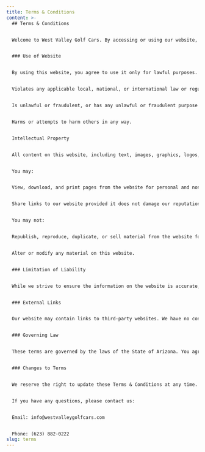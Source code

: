 ```yaml
---
title: Terms & Conditions
content: >-
  ## Terms & Conditions


  Welcome to West Valley Golf Cars. By accessing or using our website, you agree to comply with and be bound by the following terms and conditions. Please read these terms carefully. If you do not agree, you should not use this website.


  ### Use of Website


  By using this website, you agree to use it only for lawful purposes. You may not use the website in any way that:


  Violates any applicable local, national, or international law or regulation.


  Is unlawful or fraudulent, or has any unlawful or fraudulent purpose or effect.


  Harms or attempts to harm others in any way.


  Intellectual Property


  All content on this website, including text, images, graphics, logos, and software, is the property of West Valley Golf Cars or its content suppliers and is protected by intellectual property laws.


  You may:


  View, download, and print pages from the website for personal and non-commercial use.


  Share links to our website provided it does not damage our reputation.


  You may not:


  Republish, reproduce, duplicate, or sell material from the website for commercial purposes without our written permission.


  Alter or modify any material on this website.


  ### Limitation of Liability


  While we strive to ensure the information on the website is accurate, West Valley Golf Cars makes no warranties regarding the completeness, reliability, or availability of the website or its content. We are not liable for any damages arising from your use of the website.


  ### External Links


  Our website may contain links to third-party websites. We have no control over the content or practices of these websites and encourage you to review their terms and conditions.


  ### Governing Law


  These terms are governed by the laws of the State of Arizona. You agree that any legal action related to these terms shall be brought exclusively in the state or federal courts located in Arizona.


  ### Changes to Terms


  We reserve the right to update these Terms & Conditions at any time. Changes will be posted on this page.


  If you have any questions, please contact us:


  Email: info@westvalleygolfcars.com


  Phone: (623) 882-0222
slug: terms
---
```

